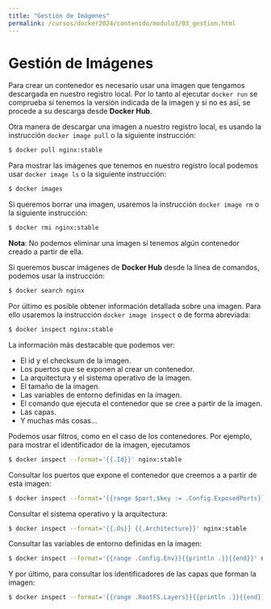 ```yaml
---
title: "Gestión de Imágenes"
permalink: /cursos/docker2024/contenido/modulo3/03_gestion.html
---
```

# Gestión de Imágenes

Para crear un contenedor es necesario usar una imagen que tengamos descargada en nuestro registro local. Por lo tanto al ejecutar `docker run` se comprueba si tenemos la versión indicada de la imagen y si no es así, se procede a su descarga desde **Docker Hub**.

Otra manera de descargar una imagen a nuestro registro local, es usando la instrucción `docker image pull` o la siguiente instrucción:

```bash
$ docker pull nginx:stable
```

Para mostrar las imágenes que tenemos en nuestro registro local podemos usar `docker image ls` o la siguiente instrucción:

```bash
$ docker images
```

Si queremos borrar una imagen, usaremos la instrucción `docker image rm` o la siguiente instrucción:

```bash
$ docker rmi nginx:stable
```

**Nota**: No podemos eliminar una imagen si tenemos algún contenedor creado a partir de ella.

Si queremos buscar imágenes de **Docker Hub** desde la línea de comandos, podemos usar la instrucción:

```bash
$ docker search nginx
```

Por último es posible obtener información detallada sobre una imagen. Para ello usaremos la instrucción `docker image inspect` o de forma abreviada:

```bash
$ docker inspect nginx:stable
```

La información más destacable que podemos ver:

* El id y el checksum de la imagen.
* Los puertos que se exponen al crear un contenedor.
* La arquitectura y el sistema operativo de la imagen.
* El tamaño de la imagen.
* Las variables de entorno definidas en la imagen.
* El comando que ejecuta el contenedor que se cree a partir de la imagen.
* Las capas.
* Y muchas más cosas...

Podemos usar filtros, como en el caso de los contenedores. Por ejemplo, para mostrar el identificador de la imagen, ejecutamos

```bash
$ docker inspect --format='{{.Id}}' nginx:stable
```

Consultar los puertos que expone el contenedor que creemos a a partir de esta imagen:

```bash
$ docker inspect --format='{{range $port,$key := .Config.ExposedPorts}}{{$port}}{{end}}' nginx:stable
```

Consultar el sistema operativo y la arquitectura:

```bash
$ docker inspect --format='{{.Os}} {{.Architecture}}' nginx:stable
```

Consultar las variables de entorno definidas en la imagen:

```bash
$ docker inspect --format='{{range .Config.Env}}{{println .}}{{end}}' nginx:stable
```

Y por último, para consultar los identificadores de las capas que forman la imagen:

```bash
$ docker inspect --format='{{range .RootFS.Layers}}{{println .}}{{end}}' nginx:stable
```